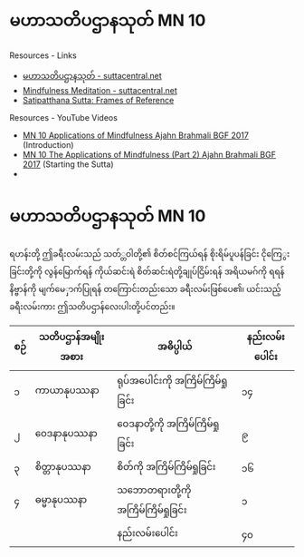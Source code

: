 # မဟာသတိပဌာနသုတ် MN 10
   

Resources - Links
- [မဟာသတိပဌာနသုတ် - suttacentral.net](https://suttacentral.net/mn10/my/pmt)
- [Mindfulness Meditation - suttacentral.net](https://suttacentral.net/mn10/en/sujato)
- [Satipatthana Sutta: Frames of Reference](https://www.accesstoinsight.org/tipitaka/mn/mn.010.than.html)

Resources - YouTube Videos
- [MN 10 Applications of Mindfulness Ajahn Brahmali BGF 2017](https://www.youtube.com/watch?v=z6Mzm0naBic) (Introduction)
- [MN 10 The Applications of Mindfulness (Part 2) Ajahn Brahmali BGF 2017](https://www.youtube.com/watch?v=2MOCp4UZwtg) (Starting the Sutta)
-

# မဟာသတိပဌာနသုတ် MN 10
ရဟန်းတို့ ဤခရီးလမ်းသည် သတ်္တဝါတို့၏ စိတ်စင်ကြယ်ရန် စိုးရိမ်ပူပန်ခြင်း ငိုကြေွးခြင်းတို့ကို လွန်မြောက်ရန် ကိုယ်ဆင်းရဲ စိတ်ဆင်းရဲတို့ချုပ်ငြိမ်းရန် အရိယမဂ်ကို ရရန် နိဗ္ဗာန်ကို မျက်မေှာက်ပြုရန် တကြောင်းတည်းသော ခရီးလမ်းဖြစ်ပေ၏၊ ယင်းသည့် ခရီးလမ်းကား ဤသတိပဌာန်လေးပါးတို့ပင်တည်း။


စဉ်|သတိပဌာန်အမျိုးအစား|အဓိပ္ပါယ်|နည်းလမ်းပေါင်း|
 --- | --- | --- |---| 
|၁|ကာယာနုပဿနာ|ရုပ်အပေါင်းကို အကြိမ်ကြိမ်ရှုခြင်း |၁၄| 
|၂|ဝေဒနာနုပဿနာ|ဝေဒနာတို့ကို အကြိမ်ကြိမ်ရှုခြင်း |၉| 
|၃|စိတ္တာနုပဿနာ|စိတ်ကို အကြိမ်ကြိမ်ရှုခြင်း |၁၆| 
|၄|ဓမ္မာနုပဿနာ |သဘောတရားတို့ကို အကြိမ်ကြိမ်ရှုခြင်း|၁|
|||နည်းလမ်းပေါင်း|၄၀|



